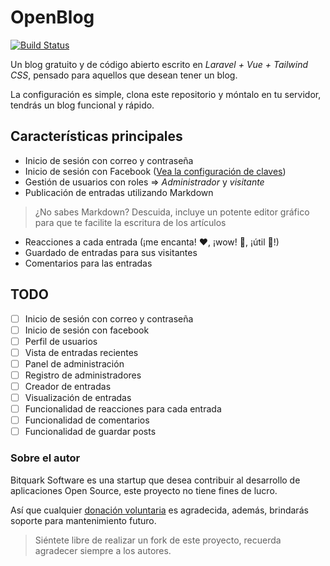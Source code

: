 # OpenBlog

[![Build Status](https://travis-ci.org/BitQuarkApps/OpenBlog.svg?branch=master)](https://travis-ci.org/BitQuarkApps/OpenBlog)


Un blog gratuito y de código abierto escrito en *Laravel + Vue + Tailwind CSS*, pensado para aquellos que desean tener un blog.

La configuración es simple, clona este repositorio y móntalo en tu servidor, tendrás un blog funcional y rápido.

## Características principales

* Inicio de sesión con correo y contraseña
* Inicio de sesión con Facebook ([Vea la configuración de claves]("#"))
* Gestión de usuarios con roles => _Administrador_ y _visitante_
* Publicación de entradas utilizando Markdown

> ¿No sabes Markdown? Descuida, incluye un potente editor gráfico para que te facilite la escritura de los artículos

* Reacciones a cada entrada (¡me encanta! ❤️, ¡wow! 🚀, ¡útil 👏!)
* Guardado de entradas para sus visitantes
* Comentarios para las entradas


## TODO

* [ ] Inicio de sesión con correo y contraseña
* [ ] Inicio de sesión con facebook
* [ ] Perfil de usuarios
* [ ] Vista de entradas recientes
* [ ] Panel de administración
* [ ] Registro de administradores
* [ ] Creador de entradas
* [ ] Visualización de entradas
* [ ] Funcionalidad de reacciones para cada entrada
* [ ] Funcionalidad de comentarios
* [ ] Funcionalidad de guardar posts

### Sobre el autor

Bitquark Software es una startup que desea contribuir al desarrollo de aplicaciones Open Source, este proyecto no tiene fines de lucro.

Así que cualquier [donación voluntaria]("#") es agradecida, además, brindarás soporte para mantenimiento futuro.

> Siéntete libre de realizar un fork de este proyecto, recuerda agradecer siempre a los autores.